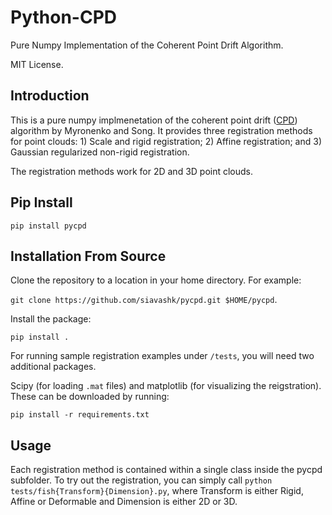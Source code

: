 # Python-CPD

Pure Numpy Implementation of the Coherent Point Drift Algorithm.

MIT License.

## Introduction

This is a pure numpy implmenetation of the coherent point drift ([CPD](https://arxiv.org/abs/0905.2635)) algorithm by Myronenko and Song. It provides three registration methods for point clouds: 1) Scale and rigid registration; 2) Affine registration; and 3) Gaussian regularized non-rigid registration.

The registration methods work for 2D and 3D point clouds.

## Pip Install

`pip install pycpd`

## Installation From Source

Clone the repository to a location in your home directory. For example:

`git clone https://github.com/siavashk/pycpd.git $HOME/pycpd`.

Install the package:

`pip install .`

For running sample registration examples under `/tests`, you will need two additional packages.

Scipy (for loading `.mat` files) and matplotlib (for visualizing the reigstration). These can be downloaded by running:

`pip install -r requirements.txt`

## Usage

Each registration method is contained within a single class inside the pycpd subfolder. To try out the registration, you can simply call `python tests/fish{Transform}{Dimension}.py`, where Transform is either Rigid, Affine or Deformable and Dimension is either 2D or 3D.
